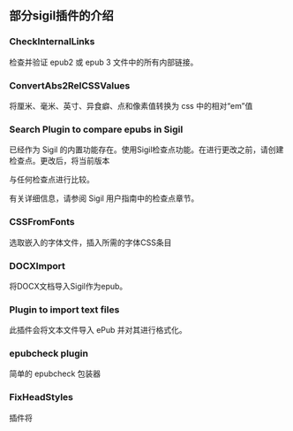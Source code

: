 ## 部分sigil插件的介绍

### CheckInternalLinks
检查并验证 epub2 或 epub 3 文件中的所有内部链接。

### ConvertAbs2RelCSSValues
将厘米、毫米、英寸、异食癖、点和像素值转换为 css
中的相对“em”值

### Search Plugin to compare epubs in Sigil
已经作为 Sigil 的内置功能存在。使用Sigil检查点功能。在进行更改之前，请创建检查点。更改后，将当前版本

与任何检查点进行比较。

有关详细信息，请参阅 Sigil 用户指南中的检查点章节。

### CSSFromFonts
选取嵌入的字体文件，插入所需的字体CSS条目

### DOCXImport
将DOCX文档导入Sigil作为epub。

### Plugin to import text files
此插件会将文本文件导入 ePub 并对其进行格式化。

### epubcheck plugin
简单的 epubcheck 包装器

### FixHeadStyles
插件将 <style> 标签中的样式信息复制到样式表文件并用样式表链接替换它们。

### FootnoteLinker
自动生成指向尾注的链接和指向脚注锚点的反向链接。

### FootnoteManipulator
用于操作 epub 2.0 出版物中的脚注的插件。

### RegexFunctionReplace
正则表达式匹配并用函数替换它。

### Epub3 E-Reader Plugins for Sigil
Epub3 电子阅读器插件 for Sigil
为了帮助用户更好地了解他们的 epub 在某些基于浏览器的 epub2/epub3 电子阅读器中的外观，同时仍在 Sigil 中，我们为 Sigil 1.6.0 或更高版本创建了 3 个新的阅读器插件：

https://github.com/Sigil-Ebook/ReadiumReader/
- 基于Readium的云电子阅读器

https://github.com/Sigil-Ebook/BibiReader/
- 基于 Bibi 浏览器电子阅读器

https://github.com/Sigil-Ebook/EpubJSReader/
- 基于FuturePress的epubJS电子阅读器

有关插件本身的直接链接，请参阅插件索引
https://www.mobileread.com/forums/sh...d.php?t=247431

## Introduction to some of the sigil plugins

### CheckInternalLinks
Checks and validates all internal links in epub2 or epub 3 files.

### ConvertAbs2RelCSSValues
Converts cm, mm, inch, pica, point and pixel values to relative 'em' values in the css

### Search Plugin to compare epubs in Sigil
Already exists as a built in feature of Sigil. Use Sigil Checkpoint features. Before making changes, 

make a CheckPoint. After changes, compare current version to any Checkpoint.

See the Checkpoint chapter in the Sigil User Guide for details.

### CSSFromFonts
Inserts the required CSS entries from Embedded Font Files

### DOCXImport
Import DOCX document into Sigil as epubs.

### Plugin to import text files
This plugin will import a text file into an ePub and format it.

### epubcheck plugin
Simple epubcheck wrapper

### FixHeadStyles
plugin to copy the style information in <style> tags to stylesheet files and replace them with stylesheet links.

### FootnoteLinker
Automatically generate links to endnotes and backlinks to footnote anchors.

### FootnoteManipulator
Plugin for manipulating footnotes in epub 2.0 publications.

### RegexFunctionReplace
Regex match and replace it with a function.

### Epub3 E-Reader Plugins for Sigil
To help user's get a better feel for how their epubs will look in some browser-based epub2/epub3 e-readers while still inside Sigil, we have created 3 new Reader plugins for Sigil 1.6.0 or later:

https://github.com/Sigil-Ebook/ReadiumReader/
- based on Readium's cloud e-reader

https://github.com/Sigil-Ebook/BibiReader/
- based on Bibi browser e-reader

https://github.com/Sigil-Ebook/EpubJSReader/
- based on FuturePress's epubJS e-reader

For direct links to the plugin's themselves, see the Plugin Index
https://www.mobileread.com/forums/sh...d.php?t=247431
